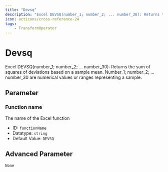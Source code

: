 ```yaml
---
title: "Devsq"
description: "Excel DEVSQ(number_1; number_2; ... number_30): Returns the sum of squares of deviations based on a sample mean. Number_1; number_2; ... number_30 are numerical values or ranges representing a sample."
icon: octicons/cross-reference-24
tags: 
    - TransformOperator
---
```

# Devsq
<!-- This file was generated - DO NOT CHANGE IT MANUALLY -->



Excel DEVSQ(number_1; number_2; ... number_30): Returns the sum of squares of deviations based on a sample mean. Number_1; number_2; ... number_30 are numerical values or ranges representing a sample.

## Parameter

### Function name

The name of the Excel function

- ID: `functionName`
- Datatype: `string`
- Default Value: `DEVSQ`





## Advanced Parameter

`None`